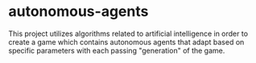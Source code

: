 # autonomous-agents
This project utilizes algorithms related to artificial intelligence in order to create a game which contains autonomous agents that adapt based on specific parameters with each passing "generation" of the game.
